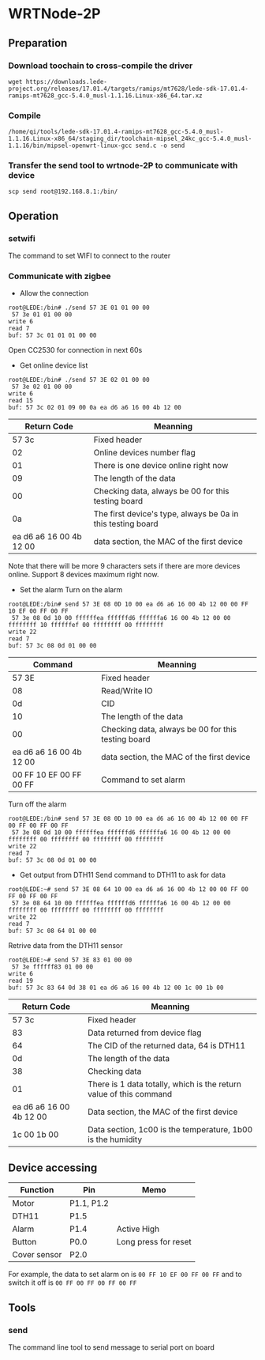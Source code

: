 # WRTNode-2P

## Preparation
### Download toochain to cross-compile the driver
```
wget https://downloads.lede-project.org/releases/17.01.4/targets/ramips/mt7628/lede-sdk-17.01.4-ramips-mt7628_gcc-5.4.0_musl-1.1.16.Linux-x86_64.tar.xz
```

### Compile
```
/home/qi/tools/lede-sdk-17.01.4-ramips-mt7628_gcc-5.4.0_musl-1.1.16.Linux-x86_64/staging_dir/toolchain-mipsel_24kc_gcc-5.4.0_musl-1.1.16/bin/mipsel-openwrt-linux-gcc send.c -o send
```

### Transfer the send tool to wrtnode-2P to communicate with device
`scp send root@192.168.8.1:/bin/`

## Operation
### setwifi
The command to set WIFI to connect to the router

### Communicate with zigbee
* Allow the connection
```
root@LEDE:/bin# ./send 57 3E 01 01 00 00
 57 3e 01 01 00 00
write 6
read 7
buf: 57 3c 01 01 01 00 00
```
Open CC2530 for connection in next 60s

* Get online device list
```
root@LEDE:/bin# ./send 57 3E 02 01 00 00
 57 3e 02 01 00 00
write 6
read 15
buf: 57 3c 02 01 09 00 0a ea d6 a6 16 00 4b 12 00
```

|Return Code|Meanning|
|---|---|
|57 3c|Fixed header|
|02|Online devices number flag|
|01|There is one device online right now|
|09|The length of the data|
|00|Checking data, always be 00 for this testing board|
|0a|The first device's type, always be 0a in this testing board|
|ea d6 a6 16 00 4b 12 00|data section, the MAC of the first device|

Note that there will be more 9 characters sets if there are more devices online. Support 8 devices maximum right now.

* Set the alarm
Turn on the alarm
```
root@LEDE:/bin# send 57 3E 08 0D 10 00 ea d6 a6 16 00 4b 12 00 00 FF 10 EF 00 FF 00 FF
 57 3e 08 0d 10 00 ffffffea ffffffd6 ffffffa6 16 00 4b 12 00 00 ffffffff 10 ffffffef 00 ffffffff 00 ffffffff
write 22
read 7
buf: 57 3c 08 0d 01 00 00
```

|Command|Meanning|
|---|---|
|57 3E|Fixed header|
|08|Read/Write IO|
|0d|CID|
|10|The length of the data|
|00|Checking data, always be 00 for this testing board|
|ea d6 a6 16 00 4b 12 00|data section, the MAC of the first device|
|00 FF 10 EF 00 FF 00 FF|Command to set alarm|

Turn off the alarm
```
root@LEDE:/bin# send 57 3E 08 0D 10 00 ea d6 a6 16 00 4b 12 00 00 FF 00 FF 00 FF 00 FF
 57 3e 08 0d 10 00 ffffffea ffffffd6 ffffffa6 16 00 4b 12 00 00 ffffffff 00 ffffffff 00 ffffffff 00 ffffffff
write 22
read 7
buf: 57 3c 08 0d 01 00 00
```

* Get output from DTH11
Send command to DTH11 to ask for data
```
root@LEDE:~# send 57 3E 08 64 10 00 ea d6 a6 16 00 4b 12 00 00 FF 00 FF 00 FF 00 FF
 57 3e 08 64 10 00 ffffffea ffffffd6 ffffffa6 16 00 4b 12 00 00 ffffffff 00 ffffffff 00 ffffffff 00 ffffffff
write 22
read 7
buf: 57 3c 08 64 01 00 00
```
Retrive data from the DTH11 sensor
```
root@LEDE:~# send 57 3E 83 01 00 00
 57 3e ffffff83 01 00 00
write 6
read 19
buf: 57 3c 83 64 0d 38 01 ea d6 a6 16 00 4b 12 00 1c 00 1b 00
```
|Return Code|Meanning|
|---|---|
|57 3c|Fixed header|
|83|Data returned from device flag|
|64|The CID of the returned data, 64 is DTH11|
|0d|The length of the data|
|38|Checking data|
|01|There is 1 data totally, which is the return value of this command|
|ea d6 a6 16 00 4b 12 00|Data section, the MAC of the first device|
|1c 00 1b 00|Data section, 1c00 is the temperature, 1b00 is the humidity|

## Device accessing

|Function|Pin|Memo|
|---|---|---|
|Motor|P1.1, P1.2||
|DTH11|P1.5||
|Alarm|P1.4|Active High|
|Button|P0.0|Long press for reset|
|Cover sensor|P2.0||

For example, the data to set alarm on is `00 FF 10 EF 00 FF 00 FF` and to switch it off is `00 FF 00 FF 00 FF 00 FF`

## Tools
### send
The command line tool to send message to serial port on board
